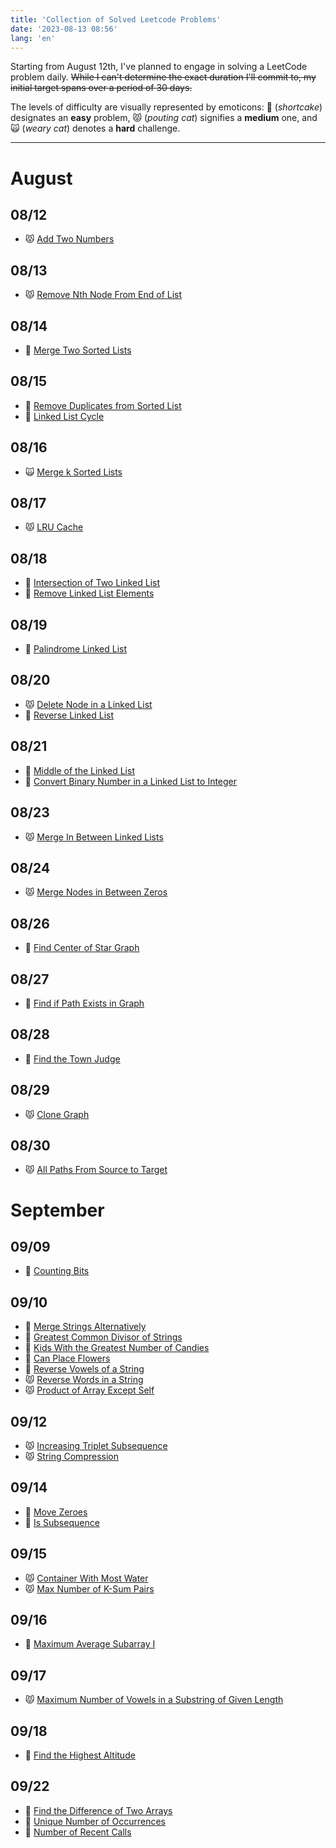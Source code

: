```yaml
---
title: 'Collection of Solved Leetcode Problems'
date: '2023-08-13 08:56'
lang: 'en'
---
```


Starting from August 12th, I've planned to engage in solving a LeetCode problem daily.
~~While I can't determine the exact duration I'll commit to, my initial target spans over a period of 30 days.~~

The levels of difficulty are visually represented by emoticons: 🍰 (_shortcake_) designates an **easy** problem, 😾 (_pouting cat_) signifies a **medium** one, and 🙀 (_weary cat_) denotes a **hard** challenge.

---

# August

## 08/12

- 😾 [Add Two Numbers](/leetcode/2-add-two-numbers)

## 08/13

- 😾 [Remove Nth Node From End of List ](/leetcode/19-remove-nth-node-from-end-of-list)

## 08/14

- 🍰 [Merge Two Sorted Lists](/leetcode/21-merge-two-sorted-lists)

## 08/15

- 🍰 [Remove Duplicates from Sorted List](/leetcode/83-remove-duplicates-from-sorted-list)
- 🍰 [Linked List Cycle](/leetcode/141-linked-list-cycle)

## 08/16

- 🙀 [Merge k Sorted Lists](/leetcode/23-merge-k-sorted-lists)

## 08/17

- 😾 [LRU Cache](/leetcode/146-lru-cache)

## 08/18

- 🍰 [Intersection of Two Linked List](/leetcode/160-intersection-of-two-linked-list)
- 🍰 [Remove Linked List Elements](/leetcode/203-remove-linked-list-elements)

## 08/19

- 🍰 [Palindrome Linked List](/leetcode/234-palindrome-linked-list)

## 08/20

- 😾 [Delete Node in a Linked List](/leetcode/237-delete-node-in-a-linked-list)
- 🍰 [Reverse Linked List](/leetcode/206-reverse-linked-list)

## 08/21

- 🍰 [Middle of the Linked List](/leetcode/876-middle-of-the-linked-list)
- 🍰 [Convert Binary Number in a Linked List to Integer](/leetcode/1290-convert-binary-number-in-a-linked-list-to-integer)

## 08/23

- 😾 [Merge In Between Linked Lists](/leetcode/1669-merge-in-between-linked-lists)

## 08/24

- 😾 [Merge Nodes in Between Zeros](/leetcode/2181-merge-nodes-in-between-zeros)

## 08/26

- 🍰 [Find Center of Star Graph](/leetcode/1791-find-center-of-star-graph)

## 08/27

- 🍰 [Find if Path Exists in Graph](/leetcode/1971-find-if-path-exists-in-graph)

## 08/28

- 🍰 [Find the Town Judge](/leetcode/997-find-the-town-judge)

## 08/29

- 😾 [Clone Graph](/leetcode/133-clone-graph)

## 08/30

- 😾 [All Paths From Source to Target](/leetcode/797-all-paths-from-source-to-target)

# September

## 09/09

- 🍰 [Counting Bits](/leetcode/338-counting-bits)

## 09/10

- 🍰 [Merge Strings Alternatively](/leetcode/1768-merge-strings-alternatively)
- 🍰 [Greatest Common Divisor of Strings](/leetcode/1071-greatest-common-divisor-of-strings)
- 🍰 [Kids With the Greatest Number of Candies](/leetcode/1431-kids-with-the-greatest-number-of-candies)
- 🍰 [Can Place Flowers](/leetcode/605-can-place-flowers)
- 🍰 [Reverse Vowels of a String](/leetcode/345-reverse-vowels-of-a-string)
- 😾 [Reverse Words in a String](/leetcode/151-reverse-words-in-a-string)
- 😾 [Product of Array Except Self](/leetcode/238-product-of-array-except-self)

## 09/12

- 😾 [Increasing Triplet Subsequence](/leetcode/334-increasing-triplet-subsequence)
- 😾 [String Compression](/leetcode/443-string-compression)

## 09/14

- 🍰 [Move Zeroes](/leetcode/283-move-zeroes)
- 🍰 [Is Subsequence](/leetcode/392-is-subsequence)

## 09/15

- 😾 [Container With Most Water](/leetcode/11-container-with-most-water)
- 😾 [Max Number of K-Sum Pairs](/leetcode/1679-max-number-of-k-sum-pairs)

## 09/16

- 🍰 [Maximum Average Subarray I](/leetcode/643-maximum-average-subarray-i)

## 09/17

- 😾 [Maximum Number of Vowels in a Substring of Given Length](/leetcode/1456-maximum-number-of-vowels-in-a-substring-of-given-length)

## 09/18

- 🍰 [Find the Highest Altitude](/leetcode/1732-find-the-highest-altitude)

## 09/22

- 🍰 [Find the Difference of Two Arrays](/leetcode/2215-find-the-difference-of-two-arrays)
- 🍰 [Unique Number of Occurrences](/leetcode/1207-unique-number-of-occurrences)
- 🍰 [Number of Recent Calls](/leetcode/933-number-of-recent-calls)
